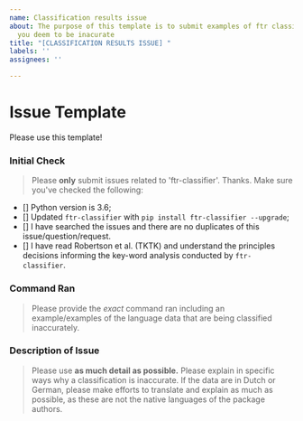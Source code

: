 ```yaml
---
name: Classification results issue
about: The purpose of this template is to submit examples of ftr classifying in ways
  you deem to be inacurate
title: "[CLASSIFICATION RESULTS ISSUE] "
labels: ''
assignees: ''

---
```


# Issue Template
Please use this template!

### Initial Check
> Please **only** submit issues related to 'ftr-classifier'. Thanks.
>Make sure you've checked the following:

- [] Python version is 3.6;
- [] Updated `ftr-classifier` with `pip install ftr-classifier --upgrade`;
- [] I have searched the issues and there are no duplicates of this issue/question/request.
- [] I have read Robertson et al. (TKTK) and understand the principles decisions informing the key-word analysis conducted by `ftr-classifier`.

### Command Ran
>Please provide the _exact_ command ran including an example/examples of the language data that are being classified inaccurately.

### Description of Issue
>Please use **as much detail as possible.** Please explain in specific ways why a classification is inaccurate. If the data are in Dutch or German, please make efforts to translate and explain as much as possible, as these are not the native languages of the package authors.
